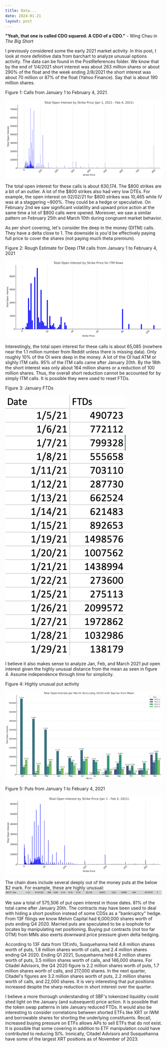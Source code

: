 ```yaml
---
title: Data...
date: 2024-01-21
layout: post
---
```


**"Yeah, that one is called CDO squared. A CDO of a CDO."** - Wing Chau in *The Big Short*

I previously considered some the early 2021 market activity.
In this post, I look at more definitive data from barchart to analyze unusual options activity.
The data can be found in the PostReferences folder. 
We know that by the end of 1/4/2021 short interest was about 263 million shares or about 290% of the float and the week ending 2/8/2021 the short interest was about 70 million or 87% of the float (Yahoo Finance). 
Say that is about 190 million shares. 

Figure 1: Calls from January 1 to February 4, 2021.

![allCalls](/assets/images/allCallsJan.png)

The total open interest for these calls is about 630,174. 
The $800 strikes are a bit of an outlier.
A lot of the $800 strikes also had very low DTEs.
For example, the open interest on 02/02/21 for $800 strikes was 10,465 while IV was at a staggering ~900%.
They could be a hedge or speculative. 
On February 2nd we saw significant volatility and upward price action at the same time a lot of $800 calls were opened.
Moreover, we saw a similar pattern on February 25th and March 10th during congruent market behavior. 

As per short covering, let's consider the deep in the money (DITM) calls.
They have a delta close to 1. 
The downside is you'd be effectively paying full price to cover the shares (not paying much theta premium).

Figure 2: Rough Estimate for Deep ITM calls from January 1 to February 4, 2021

![itmCalls](/assets/images/itmCallsJan.png)

Interestingly, the total open interest for these calls is about 65,085 (nowhere near the 1.1 million number from Reddit unless there is missing data).
Only roughly 10% of the OI were deep in the money.
A lot of the OI had ATM or slighly ITM calls.
95% of the ITM calls came after January 20th.
By the 18th the short interest was only about 164 million shares or a reduction of 100 million shares.
Thus, the overall short reduction cannot be accounted for by simply ITM calls.
It is possible they were used to reset FTDs.

Figure 3: January FTDs

![ftds](/assets/images/FTDs.png)

I believe it also makes sense to analyze Jan, Feb, and March 2021 put open interest given the highly unusual distance from the mean as seen in figure 4. 
Assume independence through time for simplicity.

Figure 4: Highly unusual put activity

![sigmas](/assets/images/sigmas.png)

Figure 5: Puts from January 1 to Febuary 4, 2021

![janFebputs](/assets/images/janFebputs.png)

The chain does include several deeply out of the money puts at the below $2 mark. 
For example, these are highly unusual:
![DOOMP](/assets/images/DOOMP.png)

We saw a total of 575,506 of put open interest in those dates.
81% of the total came after January 20th. 
The contracts may have been used to deal with hiding a short position instead of some CDSs as a "bankruptcy" hedge.
From 13F filings we know Melvin Capital had 6,000,000 shares worth of puts ending Q4 2020.
Married puts are speculated to be a loophole for locates by manipulating net positioning.
Buying put contracts (not too far OTM) from MMs also exerts downward price pressure given delta hedging. 

According to 13F data from 13f.info, Susquehanna held 4.8 million shares worth of puts, 1.8 million shares worth of calls, and 2.4 million shares ending Q4 2020. 
Ending Q1 2021, Susquehanna held 6.2 million shares worth of puts, 3.5 million shares worth of calls, and 146,000 shares. 
For Citadel Advisors, the Q4 2020 figure is 2.2 million shares worth of puts, 1.7 million shares worth of calls, and 217,000 shares. 
In the next quarter, Citadel's figures are 3.2 million shares worth of puts, 2.2 million shares worth of calls, and 22,000 shares. 
It is very interesting that put positions increased despite the sharp reduction in short interest over the quarter. 

I believe a more thorough understanding of SBF's tokenized liquidity could shed light on the January (and subsequent) price action.
It is possible that the token swap patterns in late January reduced FTDs.
It would also be interesting to consider correlations between shorted ETFs like XRT or IWM and borrowable shares for shorting the underlying constituents.
Recall, increased buying pressure on ETFs allows APs to sell ETFs that do not exist. 
It is possible that some covering in addition to ETF manipulation could have contributed to reducing SI%. 
Ironically, Citadel Advisors and Susquehanna have some of the largest XRT positions as of November of 2023. 
